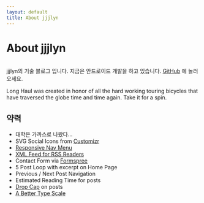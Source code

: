 ```yaml
---
layout: default
title: About jjjlyn
---
```


<div class="post">
	<h1 class="pageTitle">About jjjlyn</h1>
	<img src="{{ '/assets/img/pikachu-face.png' | prepend: site.baseurl }}" alt="">
	<p class="intro">jjjlyn의 기술 블로그 입니다. 지금은 안드로이드 개발을 하고 있습니다. <a href="https://github.com/jjjlyn">GitHub</a> 에 놀러오세요. </p>
	<p>Long Haul was created in honor of all the hard working touring bicycles that have traversed the globe time and time again. Take it for a spin.</p>
	<h2>약력</h2>
	<ul>
               <li>대학은 가까스로 나왔다...</li>
  		<li>SVG Social Icons from <a href="http://customizr.net/icons/">Customizr</a></li>
  		<li><a href="http://responsive-nav.com/">Responsive Nav Menu</a></li>
  		<li><a href="https://github.com/snaptortoise/jekyll-rss-feeds">XML Feed for RSS Readers</a></li>
  		<li>Contact Form via <a href="http://formspree.io/">Formspree</a></li>
      <li>5 Post Loop with excerpt on Home Page</li>
  		<li>Previous / Next Post Navigation</li>
      <li>Estimated Reading Time for posts</li>
  		<li><a href="https://github.com/adobe-webplatform/dropcap.js">Drop Cap</a> on posts</li>
  		<li><a href="http://typecast.com/blog/a-more-modern-scale-for-web-typography">A Better Type Scale</a></li>
  	</ul>
</div>
